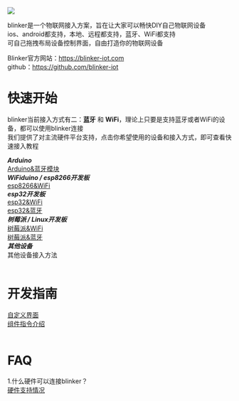 ![](https://github.com/blinker-iot/blinker-doc/blob/master/img/blinker-led-logo-60.png?raw=true)
   
blinker是一个物联网接入方案，旨在让大家可以畅快DIY自己物联网设备  
ios、android都支持，本地、远程都支持，蓝牙、WiFi都支持  
可自己拖拽布局设备控制界面，自由打造你的物联网设备  
  
Blinker官方网站：https://blinker-iot.com  
github：https://github.com/blinker-iot

# 快速开始  
blinker当前接入方式有二：**蓝牙** 和 **WiFi**，理论上只要是支持蓝牙或者WiFi的设备，都可以使用blinker连接  
我们提供了对主流硬件平台支持，点击你希望使用的设备和接入方式，即可查看快速接入教程 
   
***Arduino***  
[Arduino&蓝牙模块](https://github.com/blinker-iot/blinker-doc/wiki/使用Arduino&蓝牙接入)  
***WiFiduino / esp8266开发板***  
[esp8266&WiFi](https://github.com/blinker-iot/blinker-doc/wiki/使用esp8266&WiFi接入)  
***esp32开发板***  
[esp32&WiFi](https://github.com/blinker-iot/blinker-doc/wiki/使用esp32&WiFi接入)  
[esp32&蓝牙](https://github.com/blinker-iot/blinker-doc/wiki/使用esp32&蓝牙接入)  
***树莓派 / Linux开发板***  
[树莓派&WiFi]()  
[树莓派&蓝牙]()  
***其他设备***  
其他设备接入方法  
<br />  
# 开发指南  
[自定义界面](https://github.com/blinker-iot/blinker-doc/wiki/自定义界面)  
[组件指令介绍](https://github.com/blinker-iot/blinker-doc/wiki/组件指令)  
<br /> 
# FAQ  
1.什么硬件可以连接blinker？  
[硬件支持情况](https://github.com/blinker-iot/blinker-doc/wiki/%E7%A1%AC%E4%BB%B6%E6%94%AF%E6%8C%81%E6%83%85%E5%86%B5)  
